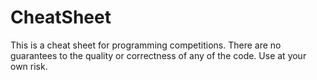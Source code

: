 # CheatSheet
This is a cheat sheet for programming competitions. There are no guarantees to the quality or correctness of any of the code. Use at your own risk.
